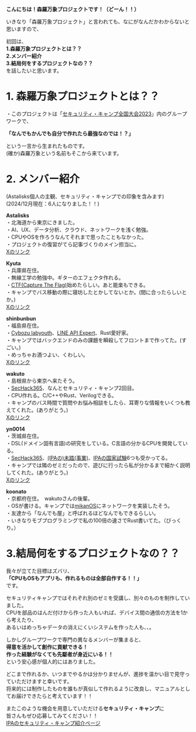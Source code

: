 **こんにちは！森羅万象プロジェクトです！（どーん！！）**  
    
いきなり「森羅万象プロジェクト」と言われても、なにがなんだかわからないと思いますので、  
  
初回は、  
**1.森羅万象プロジェクトとは？？  
2.メンバー紹介  
3.結局何をするプロジェクトなの？？**  
を話したいと思います。  
  

# 1. 森羅万象プロジェクトとは？？  
・このプロジェクトは「[セキュリティ・キャンプ全国大会2023](https://www.ipa.go.jp/jinzai/security-camp/about.html)」内のグループワークで、  
  
**「なんでもかんでも自分で作れたら最強なのでは！？」**  
  
という一言から生まれたものです。  
(確か)森羅万象という名前もそこから来ています。  
  
  
# 2. メンバー紹介  
(Astalisks個人の主観、セキュリティ・キャンプでの印象を含みます)  
(2024/12月現在：6人になりました！！)  
  
**Astalisks**  
・北海道から東京にきました。  
・AI、UX、データ分析、クラウド、ネットワークを浅く勉強。  
・CPUやOSを作ろうなんてそれまで思ったこともなかった。  
・プロジェクトの復習がてら記事づくりのメイン担当に。  
[Xのリンク](https://twitter.com/Astalisks_ITEVG)  
    
**Kyuta**  
・兵庫県在住。  
・無線工学の勉強中。ギターのエフェクタ作れる。  
・[CTF(Capture The Flag)](https://cybersecurity-jp.com/column/33780)始めたらしい。あと能楽もできる。  
・キャンプでバス移動の際に寝坊したとかしてないとか。(間に合ったらしいとか。)  
[Xのリンク](https://twitter.com/Ky00Ge)  
  
**shinbunbun**  
・福島県在住。  
・[Cybozu labyouth](https://labs.cybozu.co.jp/youth.html)、[LINE API Expert](https://www.line-community.me/ja/apiexpert/request)、Rust愛好家。  
・キャンプではバックエンドのみの課題を瞬殺してフロントまで作ってた。(すごい。)  
・めっちゃお酒つよい、くわしい。  
[Xのリンク](https://twitter.com/shinbunbun_)  
  
**wakuto**  
・島根県から東京へ来たそう。  
・[SecHack365](https://sechack365.nict.go.jp/)、なんとセキュリティ・キャンプ2回目。  
・CPU作れる。C/C++やRust、Verilogできる。  
・キャンプのバス時間で質問やお悩み相談をしたら、耳寄りな情報をいくつも教えてくれた。(ありがとう。)  
[Xのリンク](https://twitter.com/otukaw)  
  
**yn0014**  
・茨城県在住。  
・DSL(ドメイン固有言語)の研究をしている。C言語の分かるCPUを開発している。  
・[SecHack365](https://sechack365.nict.go.jp/)、[(IPAの)未踏(事業)](https://www.ipa.go.jp/jinzai/mitou/mitou2023/)、[IPAの国家試験](https://www.ipa.go.jp/shiken/kubun/list.html)6つも受かってる。  
・キャンプでは隣のゼミだったので、遊びに行ったら私が分かるまで細かく説明してくれた。(ありがとう。)  
[Xのリンク](https://twitter.com/yn0014)  
  
**koonato**  
・京都府在住。　wakutoさんの後輩。  
・OSが書ける。キャンプでは[mikanOS](https://github.com/uchan-nos/mikanos)にネットワークを実装したそう。  
・友達から「なんでも屋」と呼ばれるほどなんでもできるらしい。  
・いきなりモブプログラミングで私の100倍の速さでRust書いてた。（びっくり。）
  
  
  
# 3.結局何をするプロジェクトなの？？  
  
我々が立てた目標はズバリ、  
**「CPUもOSもアプリも、作れるものは全部自作する！！」**  
です。  
  
セキュリティキャンプではそれぞれ別のゼミを受講し、別々のものを制作していました。  
CPUを部品のはんだ付けから作った人もいれば、デバイス間の通信の方法を1から考えたり、  
あるいはめっちゃデータの消えにくいシステムを作った人も、、。  
  
しかしグループワークで専門の異なるメンバーが集まると、  
**得意を活かして創作に貢献できる！  
作った経験がなくても先駆者が身近にいる！！**  
という安心感が個人的にはありました。  
  
どこまで作れるか、いつまでやるかは分かりませんが、進捗を温かい目で見守っていただけますと幸いです。  
将来的には制作したものを誰もが真似して作れるように改良し、マニュアルとしてお届けできたらと考えています！！  
  
またこのような機会を用意していただける**セキュリティ・キャンプ**に  
皆さんもぜひ応募してみてください！！  
[IPAのセキュリティ・キャンプ紹介ページ](https://www.ipa.go.jp/jinzai/security-camp/about.html)  
  
  
